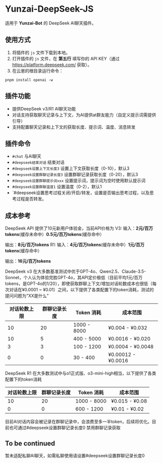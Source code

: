 # Yunzai-DeepSeek-JS
适用于 **Yunzai-Bot** 的 DeepSeek AI聊天插件。

## 使用方式
1. 将插件的 `js` 文件下载到本地。
2. 打开插件的 `js` 文件，在 **第五行** 填写你的 API KEY（通过 https://platform.deepseek.com/ 获取）。
3. 在云崽的根目录运行命令：
```
pnpm install openai -w
```

## 插件功能
- 提供DeepSeek v3/R1 AI聊天功能
- 对话支持获取聊天记录与上下文，为AI提供at群友能力（自定义提示词需提供引导）
- 支持配置聊天记录和上下文的获取长度、提示词、温度、消息转发

## 插件命令

- `#chat` 与AI聊天
- `#deepseek结束对话` 结束对话
- `#deepseek设置上下文长度3` 设置上下文获取长度（0-10），默认3
- `#deepseek设置群聊记录长度3` 设置群聊记录获取长度（0-20），默认3
- `#deepseek设置群聊提示词xxx` 设置提示词，提示词为空时使用默认提示词
- `#deepseek设置群聊温度1` 设置温度（0-2），默认1
- `#deepseek设置思考过程关闭/开启/转发，设置是否输出思考过程，以及思考过程是否转发。

## 成本参考

DeepSeek API 提供了10元新用户体验金，当前API价格为 
V3: 
输入：**2元/百万tokens**(缓存未命中）**0.5元/百万tokens**(缓存命中）

输出：**8元/百万tokens**
R1: 
输入：**4元/百万tokens**(缓存未命中）**1元/百万tokens**(缓存命中）

输出：**16元/百万tokens**

DeepSeek v3 在大多数基准测试中优于GPT-4o、Qwen2.5、Claude-3.5-Sonnet，个人认为体验完胜GPT-4o，其API定价极低（目前平均1元/百万tokens，是GPT-4o的1/20），即使获取群聊上下文/增加对话轮数成本也很低（每次对话在¥0.0001 ~ ¥0.01）之间，以下提供了各类配置下的token消耗，测试的提问问题为"XX是什么"

| **对话轮数上限** | **群聊记录长度** | **Token 消耗**   | **成本范围**         |
|----------------|------------------|------------------|----------------------|
| 10             | 20               | 1000 - 8000      | ¥0.004 - ¥0.032      |
| 10             | 5                | 400 - 5000       | ¥0.0016 - ¥0.020     |
| 3              | 3                | 100 - 1200       | ¥0.0004 - ¥0.0048    |
| 0              | 0                | 30 - 400         | ¥0.00012 - ¥0.0016    |

DeepSeek R1 在大多数测试中与o1正式版、o3-mini-high相当，以下提供了各类配置下的token消耗

| **对话轮数上限** | **群聊记录长度** | **Token 消耗**   | **成本范围**         |
|----------------|------------------|------------------|----------------------|
| 10             | 20               | 1000 - 8000      | ¥0.015 - ¥0.08     |
| 0              | 0                | 600 - 1200       | ¥0.01 - ¥0.02    |

目前AI对话内容会被记录在群聊记录中，会浪费至多一半token，后续将优化。目前也可通过#deepseek设置群聊记录长度0 禁用群聊记录获取

## To be continued
暂未适配私聊AI聊天，如需私聊使用请设置#deepseek设置群聊记录长度0
